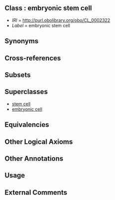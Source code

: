 
## Class : embryonic stem cell

 * *IRI* = http://purl.obolibrary.org/obo/CL_0002322
 * *Label* = embryonic stem cell

## Synonyms


## Cross-references


## Subsets


## Superclasses

 * [stem cell](../../CL/34/CL_0000034.md)
 * [embryonic cell](../../CL/21/CL_0002321.md)

## Equivalencies


## Other Logical Axioms


## Other Annotations


## Usage


## External Comments

